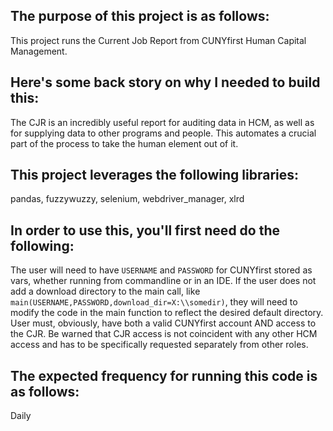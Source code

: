 ## The purpose of this project is as follows:
This project runs the Current Job Report from CUNYfirst Human Capital Management.
## Here's some back story on why I needed to build this:
The CJR is an incredibly useful report for auditing data in HCM, as well as for supplying data to other programs and people. This automates a crucial part of the process to take the human element out of it. 
## This project leverages the following libraries:
pandas, fuzzywuzzy, selenium, webdriver_manager, xlrd
## In order to use this, you'll first need do the following:
The user will need to have `USERNAME` and `PASSWORD` for CUNYfirst stored as vars, whether running from commandline or in an IDE. If the user does not add a download directory to the main call, like `main(USERNAME,PASSWORD,download_dir=X:\\somedir)`, they will need to modify the code in the main function to reflect the desired default directory. User must, obviously, have both a valid CUNYfirst account AND access to the CJR. Be warned that CJR access is not coincident with any other HCM access and has to be specifically requested separately from other roles. 
## The expected frequency for running this code is as follows:
Daily